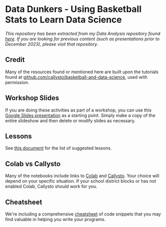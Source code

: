 # Data Dunkers - Using Basketball Stats to Learn Data Science

*This repository has been extracted from my Data Analysis repository found [here](https://github.com/pbeens/Data-Analysis). If you are looking for previous content (such as presentations prior to December 2023), please visit that repository.*

## Credit

Many of the resources found or mentioned here are built upon the tutorials found at [github.com/callysto/basketball-and-data-science](https://github.com/callysto/basketball-and-data-science), used with permission.

## Workshop Slides

If you are doing these activities as part of a workshop, you can use this [Google Slides presentation](https://bit.ly/dd-slides) as a starting point. Simply make a copy of the entire slideshow and then delete or modify slides as necessary.

## Lessons

See [this document]([Lessons.ipynb](https://github.com/pbeens/Data-Dunkers/blob/main/Lessons.ipynb)) for the list of suggested lessons.

## Colab vs Callysto

Many of the notebooks include links to [Colab](https://colab.research.google.com/) and [Callysto](https://hub.callysto.ca/). Your choice will depend on your specific situation. If your school district blocks or has not enabled Colab, Callysto should work for you. 

## Cheatsheet

We're including a comprehensive [cheatsheet](https://github.com/pbeens/Data-Dunkers/blob/main/cheatsheet.md) of code snippets that you may find valuable in helping you write your programs. 

